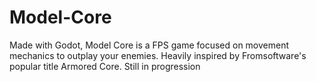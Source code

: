 # Model-Core

Made with Godot, Model Core is a FPS game focused on movement mechanics to outplay your enemies. Heavily inspired by Fromsoftware's popular title Armored Core. 
Still in progression
